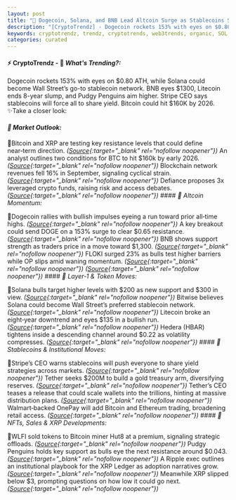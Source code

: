 ```yaml
---
layout: post
title: "🌅 Dogecoin, Solana, and BNB Lead Altcoin Surge as Stablecoins Shift Yield Dynamics"
description: "[CryptoTrendz] - Dogecoin rockets 153% with eyes on $0.80 ATH, while Solana could become Wall Street’s go-to stablecoin network. BNB eyes $1300, Litecoin ends 8-year slump, and Pudgy Penguins aim higher. Stripe CEO says stablecoins will force all to share yield. Bitcoin could hit $160K by 2026."
keywords: cryptotrendz, trendz, cryptotrends, web3trends, organic, SOL, Dogecoin, Crypto, Ethereum, stablecoin, Miner, CEO, network, Analyst, Bitcoin, XRP
categories: curated
---
```


#### ⚡ CryptoTrendz - 📌 *What's Trending?:*

Dogecoin rockets 153% with eyes on $0.80 ATH, while Solana could become Wall Street’s go-to stablecoin network. BNB eyes $1300, Litecoin ends 8-year slump, and Pudgy Penguins aim higher. Stripe CEO says stablecoins will force all to share yield. Bitcoin could hit $160K by 2026. ✨Take a closer look:


#### *🔖  Market Outlook:*  

🔹Bitcoin and XRP are testing key resistance levels that could define near‑term direction. *([Source](https://s.avyag.com/0l37){:target="_blank" rel="nofollow noopener"})* An analyst outlines two conditions for BTC to hit $160k by early 2026. *([Source](https://s.avyag.com/qywo){:target="_blank" rel="nofollow noopener"})* Blockchain network revenues fell 16% in September, signaling cyclical strain. *([Source](https://s.avyag.com/qs8t){:target="_blank" rel="nofollow noopener"})* Defiance proposes 3x leveraged crypto funds, raising risk and access debates. *([Source](https://s.avyag.com/7fox){:target="_blank" rel="nofollow noopener"})* #### *🔖  Altcoin Momentum:*  

🔹Dogecoin rallies with bullish impulses eyeing a run toward prior all‑time highs. *([Source](https://s.avyag.com/0u1g){:target="_blank" rel="nofollow noopener"})* A key breakout could send DOGE on a 153% surge to clear $0.65 resistance. *([Source](https://s.avyag.com/qm45){:target="_blank" rel="nofollow noopener"})* BNB shows support strength as traders price in a move toward $1,300. *([Source](https://s.avyag.com/9rlx){:target="_blank" rel="nofollow noopener"})* FLOKI surged 23% as bulls test higher barriers while OP slips amid waning momentum. *([Source](https://s.avyag.com/834m){:target="_blank" rel="nofollow noopener"})* *([Source](https://s.avyag.com/i3rx){:target="_blank" rel="nofollow noopener"})* #### *🔖  Layer‑1 & Token Moves:*  

🔹Solana bulls target higher levels with $200 as new support and $300 in view. *([Source](https://s.avyag.com/4o2k){:target="_blank" rel="nofollow noopener"})* Bitwise believes Solana could become Wall Street’s preferred stablecoin network. *([Source](https://s.avyag.com/b755){:target="_blank" rel="nofollow noopener"})* Litecoin broke an eight‑year downtrend and eyes $135 in a bullish run. *([Source](https://s.avyag.com/0rgq){:target="_blank" rel="nofollow noopener"})* Hedera (HBAR) tightens inside a descending channel around $0.22 as volatility compresses. *([Source](https://s.avyag.com/k5d5){:target="_blank" rel="nofollow noopener"})* #### *🔖  Stablecoins & Institutional Moves:*  

🔹Stripe’s CEO warns stablecoins will push everyone to share yield strategies across markets. *([Source](https://s.avyag.com/1pbr){:target="_blank" rel="nofollow noopener"})* Tether seeks $200M to build a gold treasury arm, diversifying reserves. *([Source](https://s.avyag.com/gkvp){:target="_blank" rel="nofollow noopener"})* Tether’s CEO teases a release that could scale wallets into the trillions, hinting at massive distribution plans. *([Source](https://s.avyag.com/oeu5){:target="_blank" rel="nofollow noopener"})* Walmart‑backed OnePay will add Bitcoin and Ethereum trading, broadening retail access. *([Source](https://s.avyag.com/uxrr){:target="_blank" rel="nofollow noopener"})* #### *🔖  NFTs, Sales & XRP Developments:*  

🔹WLFI sold tokens to Bitcoin miner Hut8 at a premium, signaling strategic offloads. *([Source](https://s.avyag.com/3y7k){:target="_blank" rel="nofollow noopener"})* Pudgy Penguins holds key support as bulls eye the next resistance around $0.043. *([Source](https://s.avyag.com/b06n){:target="_blank" rel="nofollow noopener"})* A Ripple exec outlines an institutional playbook for the XRP Ledger as adoption narratives grow. *([Source](https://s.avyag.com/b7ag){:target="_blank" rel="nofollow noopener"})* Meanwhile XRP slipped below $3, prompting questions on how low it could go next. *([Source](https://s.avyag.com/ph69){:target="_blank" rel="nofollow noopener"})*